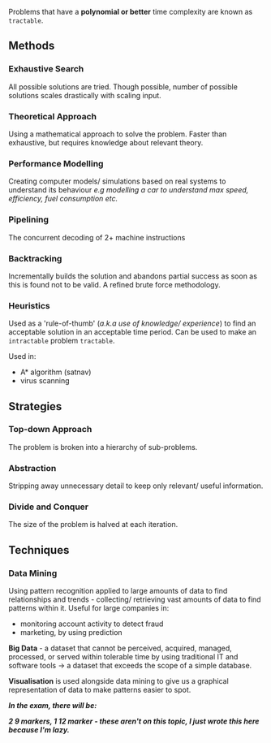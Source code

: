 Problems that have a **polynomial or better** time complexity are known as `tractable`.

## Methods

### Exhaustive Search

All possible solutions are tried. Though possible, number of possible solutions scales drastically with scaling input.

### Theoretical Approach

Using a mathematical approach to solve the problem. Faster than exhaustive, but requires knowledge about relevant theory.

### Performance Modelling

Creating computer models/ simulations based on real systems to understand its behaviour *e.g modelling a car to understand max speed, efficiency, fuel consumption etc.*

### Pipelining

The concurrent decoding of 2+ machine instructions

### Backtracking

Incrementally builds the solution and abandons partial success as soon as this is found not to be valid. A refined brute force methodology.

### Heuristics

Used as a 'rule-of-thumb' (*a.k.a use of knowledge/ experience*) to find an acceptable solution in an acceptable time period. Can be used to make an `intractable` problem `tractable`.

Used in:

* A\* algorithm (satnav)
* virus scanning

## Strategies

### Top-down Approach

The problem is broken into a hierarchy of sub-problems.

### Abstraction

Stripping away unnecessary detail to keep only relevant/ useful information.

### Divide and Conquer

The size of the problem is halved at each iteration.

## Techniques

### Data Mining

Using pattern recognition applied to large amounts of data to find relationships and trends - collecting/ retrieving vast amounts of data to find patterns within it. Useful for large companies in:

* monitoring account activity to detect fraud
* marketing, by using prediction

**Big Data** - a dataset that cannot be perceived, acquired, managed, processed, or served within tolerable time by using traditional IT and software tools -> a dataset that exceeds the scope of a simple database.

**Visualisation** is used alongside data mining to give us a graphical representation of data to make patterns easier to spot.

***In the exam, there will be:***

***2 9 markers, 1 12 marker - these aren't on this topic, I just wrote this here because I'm lazy.***